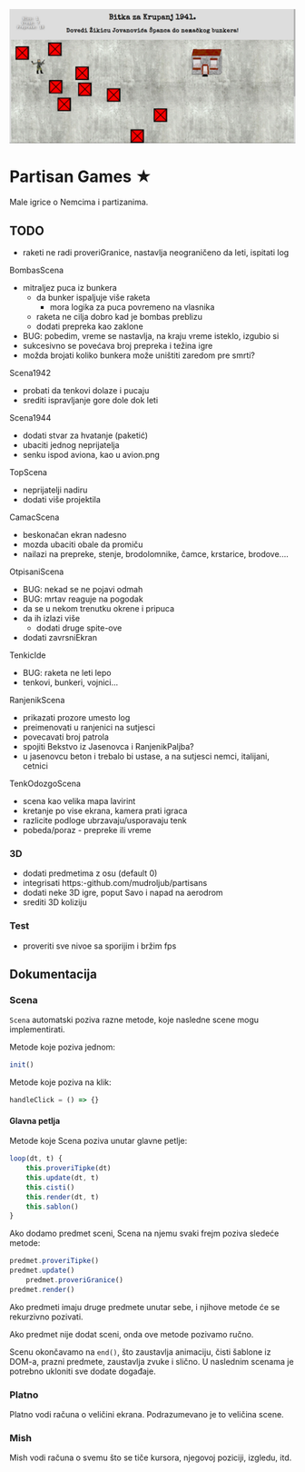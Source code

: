 [![](screen.png)](https:-mudroljub.github.io/igrica-partizani/)

# Partisan Games ★

Male igrice o Nemcima i partizanima.

## TODO

- raketi ne radi proveriGranice, nastavlja neograničeno da leti, ispitati log

BombasScena
- mitraljez puca iz bunkera
    - da bunker ispaljuje više raketa
        - mora logika za puca povremeno na vlasnika
    - raketa ne cilja dobro kad je bombas preblizu
    - dodati prepreka kao zaklone
- BUG: pobedim, vreme se nastavlja, na kraju vreme isteklo, izgubio si
- sukcesivno se povećava broj prepreka i težina igre
- možda brojati koliko bunkera može uništiti zaredom pre smrti?

Scena1942
- probati da tenkovi dolaze i pucaju
- srediti ispravljanje gore dole dok leti

Scena1944
- dodati stvar za hvatanje (paketić)
- ubaciti jednog neprijatelja
- senku ispod aviona, kao u avion.png

TopScena
- neprijatelji nadiru
- dodati više projektila

CamacScena
- beskonačan ekran nadesno
- mozda ubaciti obale da promiču
- nailazi na prepreke, stenje, brodolomnike, čamce, krstarice, brodove....

OtpisaniScena
- BUG: nekad se ne pojavi odmah
- BUG: mrtav reaguje na pogodak
- da se u nekom trenutku okrene i pripuca
- da ih izlazi više
    - dodati druge spite-ove
- dodati zavrsniEkran

TenkicIde
- BUG: raketa ne leti lepo
- tenkovi, bunkeri, vojnici...

RanjenikScena
- prikazati prozore umesto log
- preimenovati u ranjenici na sutjesci
- povecavati broj patrola
- spojiti Bekstvo iz Jasenovca i RanjenikPaljba?
- u jasenovcu beton i trebalo bi ustase, a na sutjesci nemci, italijani, cetnici

TenkOdozgoScena
- scena kao velika mapa lavirint
- kretanje po vise ekrana, kamera prati igraca
- razlicite podloge ubrzavaju/usporavaju tenk
- pobeda/poraz - prepreke ili vreme

### 3D
- dodati predmetima z osu (default 0)
- integrisati https:-github.com/mudroljub/partisans
- dodati neke 3D igre, poput Savo i napad na aerodrom
- srediti 3D koliziju

### Test
- proveriti sve nivoe sa sporijim i bržim fps

## Dokumentacija

### Scena

`Scena` automatski poziva razne metode, koje nasledne scene mogu implementirati.

Metode koje poziva jednom:

```js
init()
```

Metode koje poziva na klik:

```js
handleClick = () => {}
```

#### Glavna petlja

Metode koje Scena poziva unutar glavne petlje:

```js
loop(dt, t) {
    this.proveriTipke(dt)
    this.update(dt, t)
    this.cisti()
    this.render(dt, t)
    this.sablon()
}
```

Ako dodamo predmet sceni, Scena na njemu svaki frejm poziva sledeće metode:

```js
predmet.proveriTipke()
predmet.update()
    predmet.proveriGranice()
predmet.render()
```

Ako predmeti imaju druge predmete unutar sebe, i njihove metode će se rekurzivno pozivati.

Ako predmet nije dodat sceni, onda ove metode pozivamo ručno. 

Scenu okončavamo na `end()`, što zaustavlja animaciju, čisti šablone iz DOM-a, prazni predmete, zaustavlja zvuke i slično. U naslednim scenama je potrebno ukloniti sve dodate događaje.

### Platno

Platno vodi računa o veličini ekrana. Podrazumevano je to veličina scene.

### Mish

Mish vodi računa o svemu što se tiče kursora, njegovoj poziciji, izgledu, itd.
